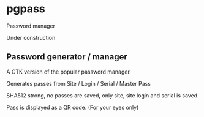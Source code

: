 # pgpass
Password manager

Under construction

## Password generator / manager

A GTK version of the popular password manager.

Generates passes from Site / Login / Serial / Master Pass

SHA512 strong, no passes are saved, only site, site login and serial is saved.

 Pass is displayed as a QR code. (For your eyes only)